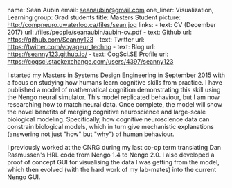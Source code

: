 name: Sean Aubin
email: seanaubin@gmail.com
one_liner: Visualization, Learning
group: Grad students
title: Masters Student
picture: http://compneuro.uwaterloo.ca/files/sean.jpg
links:
    - text: CV (December 2017)
      url: /files/people/seanaubin/aubin-cv.pdf
    - text: Github
      url: https://github.com/Seanny123
    - text: Twitter
      url: https://twitter.com/voyageur_techno
    - text: Blog
      url: https://seanny123.github.io/
    - text: CogSci.SE Profile
      url: https://cogsci.stackexchange.com/users/4397/seanny123

I started my Masters in Systems Design Engineering in September 2015 with a focus on studying how humans learn cognitive skills from practice. I have published a model of mathematical cognition demonstrating this skill using the Nengo neural simulator. This model replicated behaviour, but I am now researching how to match neural data. Once complete, the model will show the novel benefits of merging cognitive neuroscience and large-scale biological modeling. Specifically, how cognitive neuroscience data can constrain biological models, which in turn give mechanistic explanations (answering not just "how" but "why") of human behaviour.

I previously worked at the CNRG during my last co-op term translating Dan Rasmussen's HRL code from Nengo 1.4 to Nengo 2.0.  I also developed a proof of concept GUI for visualising the data I was getting from the model, which then evolved (with the hard work of my lab-mates) into the current Nengo GUI.
